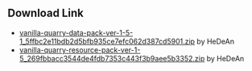 ## Download Link

- [vanilla-quarry-data-pack-ver-1-5-1_5ffbc2e11bdb2d5bfb935ce7efc062d387cd5901.zip](https://www.planetminecraft.com/data-pack/vanilla-quarry/) by HeDeAn
- [vanilla-quarry-resource-pack-ver-1-5_269fbbacc3544de4fdb7353c443f3b9aee5b3352.zip](https://www.planetminecraft.com/data-pack/vanilla-quarry/) by HeDeAn
